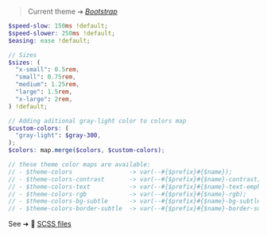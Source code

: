 <div class="theme-bootstrap">

> Current theme ➜ _[Bootstrap](https://github.com/oruga-ui/theme-bootstrap)_

```scss
$speed-slow: 150ms !default;
$speed-slower: 250ms !default;
$easing: ease !default;

// Sizes
$sizes: (
  "x-small": 0.5rem,
  "small": 0.75rem,
  "medium": 1.25rem,
  "large": 1.5rem,
  "x-large": 2rem,
) !default;

// Adding aditional gray-light color to colors map
$custom-colors: (
  "gray-light": $gray-300,
);
$colors: map.merge($colors, $custom-colors);

// these theme color maps are available:
// - $theme-colors                -> var(--#{$prefix}#{$name});
// - $theme-colors-contrast       -> var(--#{$prefix}#{$name}-contrast);
// - $theme-colors-text           -> var(--#{$prefix}#{$name}-text-emphasis);
// - $theme-colors-rgb            -> var(--#{$prefix}#{$name}-rgb);
// - $theme-colors-bg-subtle      -> var(--#{$prefix}#{$name}-bg-subtle)
// - $theme-colors-border-subtle  -> var(--#{$prefix}#{$name}-border-subtle)
```

See ➜ 📄 [SCSS files](https://github.com/oruga-ui/theme-bootstrap/tree/main/src/assets/scss/)
</div>
